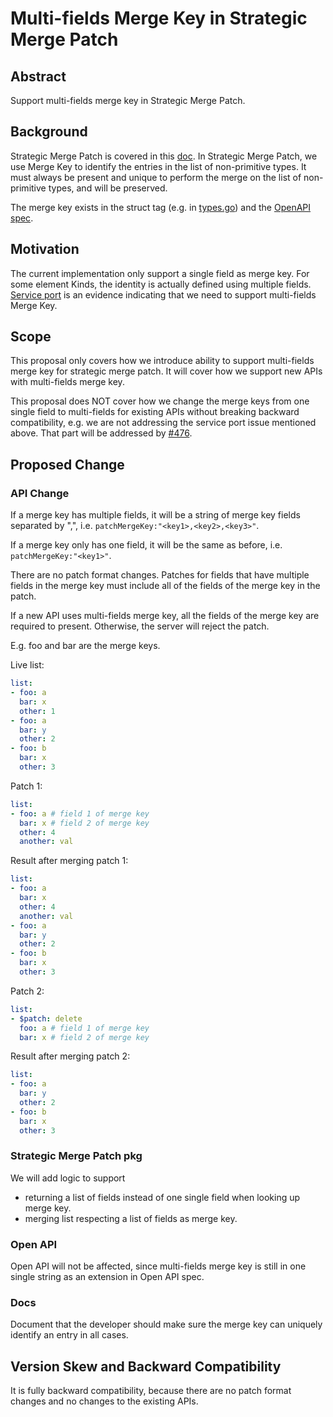# Multi-fields Merge Key in Strategic Merge Patch

## Abstract

Support multi-fields merge key in Strategic Merge Patch.

## Background

Strategic Merge Patch is covered in this [doc](https://github.com/kubernetes/community/blob/master/contributors/devel/strategic-merge-patch.md).
In Strategic Merge Patch, we use Merge Key to identify the entries in the list of non-primitive types.
It must always be present and unique to perform the merge on the list of non-primitive types,
and will be preserved.

The merge key exists in the struct tag (e.g. in [types.go](https://github.com/kubernetes/kubernetes/blob/5a9759b0b41d5e9bbd90d5a8f3a4e0a6c0b23b47/pkg/api/v1/types.go#L2831))
and the [OpenAPI spec](https://github.com/kubernetes/kubernetes/blob/master/api/openapi-spec/swagger.json).

## Motivation

The current implementation only support a single field as merge key.
For some element Kinds, the identity is actually defined using multiple fields.
[Service port](https://github.com/kubernetes/kubernetes/issues/39188) is an evidence indicating that
we need to support multi-fields Merge Key.

## Scope

This proposal only covers how we introduce ability to support multi-fields merge key for strategic merge patch.
It will cover how we support new APIs with multi-fields merge key.

This proposal does NOT cover how we change the merge keys from one single field to multi-fields
for existing APIs without breaking backward compatibility,
e.g. we are not addressing the service port issue mentioned above.
That part will be addressed by [#476](https://github.com/kubernetes/community/pull/476).

## Proposed Change

### API Change

If a merge key has multiple fields, it will be a string of merge key fields separated by ",", i.e. `patchMergeKey:"<key1>,<key2>,<key3>"`.

If a merge key only has one field, it will be the same as before, i.e. `patchMergeKey:"<key1>"`.

There are no patch format changes.
Patches for fields that have multiple fields in the merge key must include all of the fields of the merge key in the patch.

If a new API uses multi-fields merge key, all the fields of the merge key are required to present.
Otherwise, the server will reject the patch.

E.g.
foo and bar are the merge keys.

Live list:
```yaml
list:
- foo: a
  bar: x
  other: 1
- foo: a
  bar: y
  other: 2
- foo: b
  bar: x
  other: 3
```

Patch 1:
```yaml
list:
- foo: a # field 1 of merge key
  bar: x # field 2 of merge key
  other: 4
  another: val
```

Result after merging patch 1:
```yaml
list:
- foo: a
  bar: x
  other: 4
  another: val
- foo: a
  bar: y
  other: 2
- foo: b
  bar: x
  other: 3
```

Patch 2:
```yaml
list:
- $patch: delete
  foo: a # field 1 of merge key
  bar: x # field 2 of merge key
```

Result after merging patch 2:
```yaml
list:
- foo: a
  bar: y
  other: 2
- foo: b
  bar: x
  other: 3
```

### Strategic Merge Patch pkg

We will add logic to support
- returning a list of fields instead of one single field when looking up merge key.
- merging list respecting a list of fields as merge key.

### Open API

Open API will not be affected,
since multi-fields merge key is still in one single string as an extension in Open API spec.

### Docs

Document that the developer should make sure the merge key can uniquely identify an entry in all cases.

## Version Skew and Backward Compatibility

It is fully backward compatibility,
because there are no patch format changes and no changes to the existing APIs.
